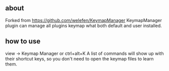 ## about
Forked from https://github.com/welefen/KeymapManager
KeymapManager plugin can manage all plugins keymap what both default and user installed.

## how to use
view -> Keymap Manager or ctrl+alt+K
A list of commands will show up with their shortcut keys, so you don't need to open the keymap files to learn them. 
